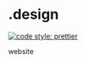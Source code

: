 # .design

[![code style: prettier](https://img.shields.io/badge/code_style-prettier-ff69b4.svg?style=flat-square)](https://github.com/prettier/prettier)

website